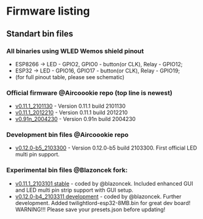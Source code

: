 # Firmware listing

## Standart bin files

### All binaries using WLED Wemos shield pinout

- ESP8266 -> LED - GPIO2, GPIO0 - button(or CLK), Relay - GPIO12;
- ESP32 -> LED - GPIO16, GPIO17 - button(or CLK), Relay - GPIO19;
- (for full pinout table, please see schematic)

### Official firmware @Aircoookie repo (top line is newest)

- [v0.11.1_2101130](https://github.com/srg74/WLED-wemos-shield/tree/master/resources/Firmware/WLED_wemos_shield/v0.11.1_2101130) - Version 0.11.1 build 2101130
- [v0.11.1_2012210](https://github.com/srg74/WLED-wemos-shield/tree/master/resources/Firmware/WLED_wemos_shield/v0.11.1_2012210) - Version 0.11.1 build 2012210
- [v0.91n_2004230](https://github.com/srg74/WLED-wemos-shield/tree/master/resources/Firmware/WLED_wemos_shield/v0.91n_2004230) - Version 0.91n build 2004230

### Development bin files @Aircoookie repo

- [v0.12.0-b5_2103300](https://github.com/srg74/WLED-wemos-shield/tree/master/resources/Firmware/WLED_wemos_shield/v0.12.0-b5) - Version 0.12.0-b5 build 2103300. First official LED multi pin support.

### Experimental bin files @Blazoncek fork:

- [v0.11.1_2103101 stable](https://github.com/srg74/WLED-wemos-shield/tree/master/resources/Firmware/WLED_wemos_shield/v0.11.1_blazoncek_multistrip) - coded by @blazoncek. Included enhanced GUI and LED multi pin strip support with GUI setup.
- [v0.12.0-b4_2103311 development](https://github.com/srg74/WLED-wemos-shield/tree/master/resources/Firmware/WLED_wemos_shield/v0.12.0-b4_blazoncek_dev) - coded by @blazoncek. Further development. Added twilightlord-esp32-8MB.bin for great dev board! WARNING!!! Please save your presets.json before updating!